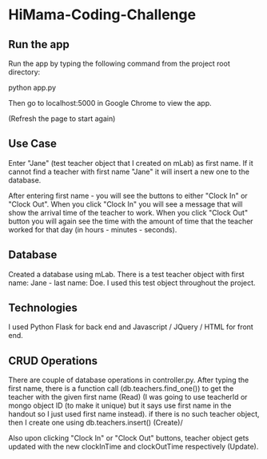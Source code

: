 # HiMama-Coding-Challenge

## Run the app
Run the app by typing the following command from the project root directory:

python app.py

Then go to localhost:5000 in Google Chrome to view the app.

(Refresh the page to start again)

## Use Case
Enter "Jane" (test teacher object that I created on mLab) as first name. If it cannot find a teacher with first name "Jane" it will insert a new one to the database. 

After entering first name - you will see the buttons to either "Clock In" or "Clock Out". When you click "Clock In" you will see a message that will show the arrival time of the teacher to work. When you click "Clock Out" button you will again see the time with the amount of time that the teacher worked for that day (in hours - minutes - seconds).


## Database
Created a database using mLab. There is a test teacher object with first name: Jane - last name: Doe. I used this test object throughout the project.

## Technologies
I used Python Flask for back end and Javascript / JQuery / HTML for front end. 

## CRUD Operations
There are couple of database operations in controller.py. After typing the first name, there is a function call (db.teachers.find_one()) to get the teacher with the given first name (Read) (I was going to use teacherId or mongo object ID (to make it unique) but it says use first name in the handout so I just used first name instead). if there is no such teacher object, then I create one using db.teachers.insert() (Create)/

Also upon clicking "Clock In" or "Clock Out" buttons, teacher object gets updated with the new clockInTime and clockOutTime respectively (Update).






